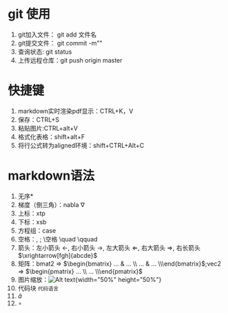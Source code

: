 # git 使用
1. git加入文件： git add 文件名
2. git提交文件： git commit -m""
3. 查询状态: git status
4. 上传远程仓库：git push origin master

# 快捷键
1. markdown实时渲染pdf显示：CTRL+K，V
2. 保存：CTRL+S
3. 粘贴图片:CTRL+alt+V
4. 格式化表格：shift+alt+F
5. 将行公式转为aligned环境：shift+CTRL+Alt+C

# markdown语法
1. 无序*
2. 梯度（倒三角）：nabla $\nabla$
3. 上标：xtp
4. 下标：xsb
5. 方程组：case
6. 空格：\, \; \空格 \quad \qquad
7. 箭头：左小箭头 $\leftarrow$, 右小箭头 $\rightarrow$, 左大箭头 $\Leftarrow$, 右大箭头 $\Rightarrow$, 右长箭头 $\xrightarrow[fgh]{abcde}$
8. 矩阵：bmat2  =>  $\begin{bmatrix} ... & ... \\ ... & ... \\\end{bmatrix}$;vec2  =>  $\begin{pmatrix} ... \\ ... \\\end{pmatrix}$
9. 图片缩放：![Alt text](image-7.png){width="50%" height="50%"}
10. 代码块 ```代码语言```
11. $\tilde{a}$
12. $\circ$